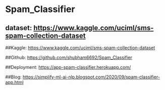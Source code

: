 # Spam_Classifier

## dataset: https://www.kaggle.com/uciml/sms-spam-collection-dataset

##Kaggle: https://www.kaggle.com/uciml/sms-spam-collection-dataset

##Github: https://github.com/shubham6692/Spam_Classifier

##Deployment: https://app-spam-classifier.herokuapp.com/

##Blog: https://simplify-ml-ai-nlp.blogspot.com/2020/09/spam-classifier-app.html



